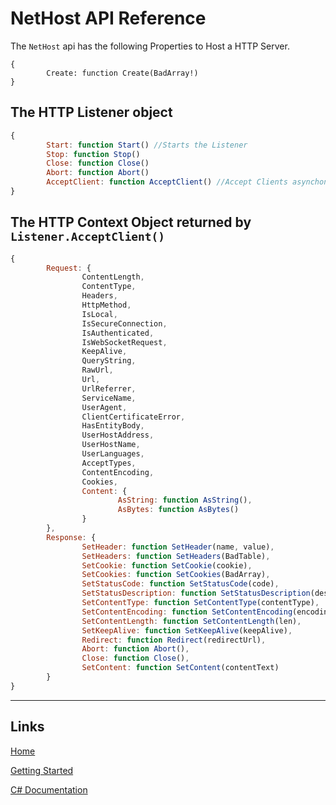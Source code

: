 # NetHost API Reference

The `NetHost` api has the following Properties to Host a HTTP Server.

```
{
        Create: function Create(BadArray!)
}
```

## The HTTP Listener object

```js
{
        Start: function Start() //Starts the Listener
        Stop: function Stop()
        Close: function Close()
        Abort: function Abort()
        AcceptClient: function AcceptClient() //Accept Clients asynchonously
}
```


## The HTTP Context Object returned by `Listener.AcceptClient()`

```js
{
        Request: {
                ContentLength,
                ContentType,
                Headers,
                HttpMethod,
                IsLocal,
                IsSecureConnection,
                IsAuthenticated,
                IsWebSocketRequest,
                KeepAlive,
                QueryString,
                RawUrl,
                Url,
                UrlReferrer,
                ServiceName,
                UserAgent,
                ClientCertificateError,
                HasEntityBody,
                UserHostAddress,
                UserHostName,
                UserLanguages,
                AcceptTypes,
                ContentEncoding,
                Cookies,
                Content: {
                        AsString: function AsString(),
                        AsBytes: function AsBytes()
                }
        },
        Response: {
                SetHeader: function SetHeader(name, value),
                SetHeaders: function SetHeaders(BadTable),
                SetCookie: function SetCookie(cookie),
                SetCookies: function SetCookies(BadArray),
                SetStatusCode: function SetStatusCode(code),
                SetStatusDescription: function SetStatusDescription(descr),
                SetContentType: function SetContentType(contentType),
                SetContentEncoding: function SetContentEncoding(encodingName),
                SetContentLength: function SetContentLength(len),
                SetKeepAlive: function SetKeepAlive(keepAlive),
                Redirect: function Redirect(redirectUrl),
                Abort: function Abort(),
                Close: function Close(),
                SetContent: function SetContent(contentText)
        }
}
```


___

## Links

[Home](https://bytechkr.github.io/BadScript2/)

[Getting Started](https://bytechkr.github.io/BadScript2/GettingStarted.html)

[C# Documentation](https://bytechkr.github.io/BadScript2/reference/index.html)